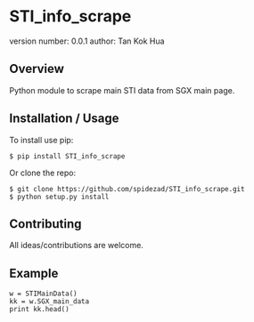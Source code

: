 STI_info_scrape
===============================

version number: 0.0.1
author: Tan Kok Hua

Overview
--------

Python module to scrape main STI data from SGX main page.

Installation / Usage
--------------------

To install use pip:

    $ pip install STI_info_scrape


Or clone the repo:

    $ git clone https://github.com/spidezad/STI_info_scrape.git
    $ python setup.py install
    
Contributing
------------
All ideas/contributions are welcome.

Example
-------
    w = STIMainData()
    kk = w.SGX_main_data
    print kk.head()